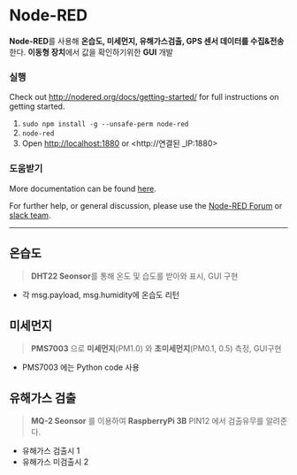 # Node-RED
**Node-RED**를 사용해 **온습도, 미세먼지, 유해가스검출, GPS 센서 데이터를 수집&전송**한다.
**이동형 장치**에서 값을 확인하기위한 **GUI** 개발


### 실행

Check out http://nodered.org/docs/getting-started/ for full instructions on getting
started.

1. `sudo npm install -g --unsafe-perm node-red`
2. `node-red`
3. Open <http://localhost:1880> or  <http://연결된 _IP:1880>

### 도움받기

More documentation can be found [here](http://nodered.org/docs).

For further help, or general discussion, please use the [Node-RED Forum](https://discourse.nodered.org) or [slack team](https://nodered.org/slack).


---

## 온습도
>**DHT22 Seonsor**를 통해 온도 및 습도를 받아와 표시, GUI 구현

- 각 msg.payload, msg.humidity에 온습도 리턴




## 미세먼지
>**PMS7003** 으로 **미세먼지**(PM1.0) 와 **초미세먼지**(PM0.1, 0.5) 측정, GUI구현 

- PMS7003 에는 Python code 사용

## 유해가스 검출
> **MQ-2 Seonsor** 를 이용하여 **RaspberryPi 3B** PIN12 에서 검출유무를 알려준다.

- 유해가스 검출시 1
- 유해가스 미검출시 2